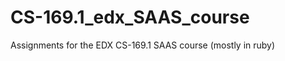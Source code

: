 CS-169.1_edx_SAAS_course
========================

Assignments for the EDX CS-169.1 SAAS course (mostly in ruby)
